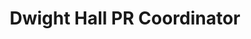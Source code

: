 ---
title: Dwight Hall PR Coordinator
rank: 3
kind: portfolio
image_id: dwighthall
image_no: 3
content: As PR Coordinator on the Executive Committee, I handled all publicity, widespread correspondence, and design for the student-run center of public service and social justice at Yale. My main accomplishment was rebranding Dwight Hall's image on campus by reworking old logos and adding new identities. Rebranding efforts extended to consultation on the new website design, a modernized newsletter, letterpressed table tents (using hand-carved woodblocks), t-shirts, publications, and the lobby interior.
---